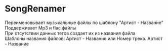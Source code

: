 # SongRenamer
Переименовывает музыкальные файлы по шаблону "Артист - Название"\
Поддерживает Mp3 и flac файлы\
При отсутствии данных тегов создает их из названия файла\
Шаблоны названия файлов: Артист - Название или Номер трека. Артист - Название
